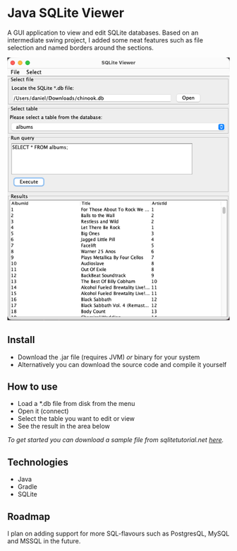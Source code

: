 # Java SQLite Viewer
A GUI application to view and edit SQLite databases. Based on an intermediate swing project,
I added some neat features such as file selection and named borders around the sections.

![Screenshot of the text editor](./app/res/screenshot-viewer.png)

## Install
- Download the .jar file (requires JVM) _or_ binary for your system
- Alternatively you can download the source code and compile it yourself

## How to use
- Load a *.db file from disk from the menu
- Open it (connect)
- Select the table you want to edit or view
- See the result in the area below

_To get started you can download a sample file from sqlitetutorial.net [here](https://www.sqlitetutorial.net/sqlite-sample-database/)._

## Technologies
- Java
- Gradle
- SQLite

## Roadmap
I plan on adding support for more SQL-flavours such as PostgresQL, MySQL and MSSQL in the future.
